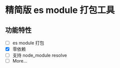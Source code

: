 # 精简版 es module 打包工具

## 功能特性

- [ ] es module 打包
- [x] 零依赖
- [ ] 支持 node_module resolve
- [ ] More...
